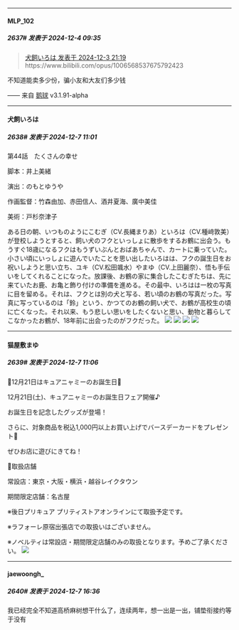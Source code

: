 ﻿
*****

####  MLP_102  
##### 2637#       发表于 2024-12-4 09:35

<blockquote><a href="httphttps://bbs.saraba1st.com/2b/forum.php?mod=redirect&amp;goto=findpost&amp;pid=66834679&amp;ptid=2162354" target="_blank">犬飼いろは 发表于 2024-12-3 21:19</a>
https://www.bilibili.com/opus/1006568537675792423</blockquote>
不知道能卖多少份，骗小友和大友们多少钱

—— 来自 [鹅球](https://www.pgyer.com/xfPejhuq) v3.1.91-alpha

*****

####  犬飼いろは  
##### 2638#       发表于 2024-12-7 11:01

第44話　たくさんの幸せ

脚本：井上美緒

演出：のもとゆうや

作画監督：竹森由加、赤田信人、酒井夏海、廣中美佳

美術：戸杉奈津子

ある日の朝、いつものようにこむぎ（CV.長縄まりあ）といろは（CV.種﨑敦美）が登校しようとすると、飼い犬のフクといっしょに散歩をするお鶴に出会う。もうすぐ18歳になるフクはもうずいぶんとおばあちゃんで、カートに乗っていた。小さい頃にいっしょに遊んでいたことを思い出したいろはは、フクの誕生日をお祝いしようと思い立ち、ユキ（CV.松田颯水）やまゆ（CV.上田麗奈）、悟も手伝いをしてくれることになった。放課後、お鶴の家に集合したこむぎたちは、先に来ていたお鹿、お亀と飾り付けの準備を進める。その最中、いろはは一枚の写真に目を留める。それは、フクとは別の犬と写る、若い頃のお鶴の写真だった。写真に写っているのは「鈴」という、かつてのお鶴の飼い犬で、お鶴が高校生の頃に亡くなった。それ以来、もう悲しい思いをしたくないと思い、動物と暮らしてこなかったお鶴が、18年前に出会ったのがフクだった。
<img src="https://files.catbox.moe/8jv4lh.jpg" referrerpolicy="no-referrer">
<img src="https://files.catbox.moe/6qj3us.jpg" referrerpolicy="no-referrer">
<img src="https://files.catbox.moe/oojdht.jpg" referrerpolicy="no-referrer">
<img src="https://files.catbox.moe/08swyy.jpg" referrerpolicy="no-referrer">

*****

####  猫屋敷まゆ  
##### 2639#       发表于 2024-12-7 11:06

🎉12月21日はキュアニャミーのお誕生日🩵

12月21日(土)、キュアニャミーのお誕生日フェア開催♪

お誕生日を記念したグッズが登場！

さらに、対象商品を税込1,000円以上お買い上げでバースデーカードをプレゼント🎁

ぜひお店に遊びにきてね！

🩵取扱店舗

常設店：東京・大阪・横浜・越谷レイクタウン

期間限定店舗：名古屋

※後日プリキュア プリティストアオンラインにて取扱予定です。

※ラフォーレ原宿出張店での取扱いはございません。

※ノベルティは常設店・期間限定店舗のみの取扱となります。予めご了承ください。
<img src="https://files.catbox.moe/5nk52d.jpg" referrerpolicy="no-referrer">


*****

####  jaewoongh_  
##### 2640#       发表于 2024-12-7 16:36

我已经完全不知道高桥麻树想干什么了，连续两年，想一出是一出，铺垫衔接约等于没有

